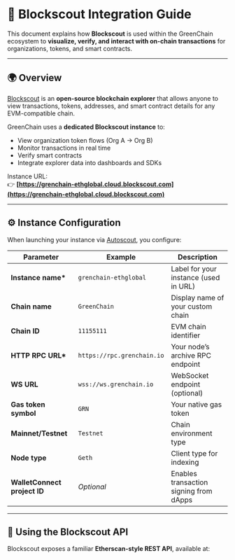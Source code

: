 # 🧭 Blockscout Integration Guide

This document explains how **Blockscout** is used within the GreenChain ecosystem to **visualize, verify, and interact with on-chain transactions** for organizations, tokens, and smart contracts.

---

## 🌍 Overview

[Blockscout](https://www.blockscout.com/) is an **open-source blockchain explorer** that allows anyone to view transactions, tokens, addresses, and smart contract details for any EVM-compatible chain.

GreenChain uses a **dedicated Blockscout instance** to:

- View organization token flows (Org A → Org B)
- Monitor transactions in real time
- Verify smart contracts
- Integrate explorer data into dashboards and SDKs

Instance URL:  
👉 **[https://grenchain-ethglobal.cloud.blockscout.com](https://grenchain-ethglobal.cloud.blockscout.com)**

---

## ⚙️ Instance Configuration

When launching your instance via [Autoscout](https://autoscout.blockscout.com/), you configure:

| Parameter                    | Example                    | Description                            |
| ---------------------------- | -------------------------- | -------------------------------------- |
| **Instance name\***          | `grenchain-ethglobal`      | Label for your instance (used in URL)  |
| **Chain name**               | `GreenChain`               | Display name of your custom chain      |
| **Chain ID**                 | `11155111`                 | EVM chain identifier                   |
| **HTTP RPC URL\***           | `https://rpc.grenchain.io` | Your node’s archive RPC endpoint       |
| **WS URL**                   | `wss://ws.grenchain.io`    | WebSocket endpoint (optional)          |
| **Gas token symbol**         | `GRN`                      | Your native gas token                  |
| **Mainnet/Testnet**          | `Testnet`                  | Chain environment type                 |
| **Node type**                | `Geth`                     | Client type for indexing               |
| **WalletConnect project ID** | _Optional_                 | Enables transaction signing from dApps |

---

## 🧱 Using the Blockscout API

Blockscout exposes a familiar **Etherscan-style REST API**, available at:
